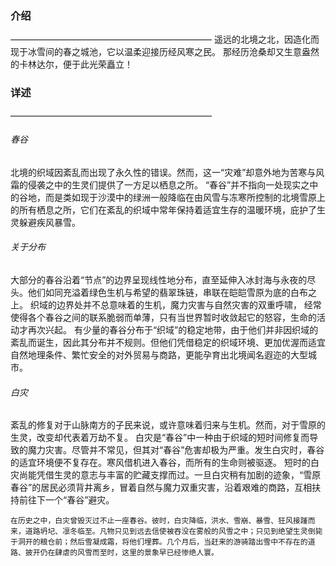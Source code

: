 ### 介绍
———————————————————————
遥远的北境之北，因造化而现于冰雪间的春之城池，它以温柔迎接历经风寒之民。
那经历沧桑却又生意盎然的卡林达尔，便于此光荣矗立！
### 详述
———————————————————————
###### 春谷
北境的织域因紊乱而出现了永久性的错误。然而，这一“灾难”却意外地为苦寒与风霜的侵袭之中的生灵们提供了一方足以栖息之所。
“春谷”并不指向一处现实之中的谷地，而是类如现于沙漠中的绿洲一般降临在由风雪与冻寒所控制的北境雪原上的所有栖息之所，它们在紊乱的织域中常年保持着适宜生存的温暖环境，庇护了生灵躲避疾风暴雪。
###### 关于分布
大部分的春谷沿着“节点”的边界呈现线性地分布，直至延伸入冰封海与永夜的尽头。他们如同充溢着绿色生机与希望的翡翠珠链，串联在皑皑雪原为底的白布之上。
织域的边界处并不总意味着的生机，魔力灾害与自然灾害的双重呼啸， 经常使得各个春谷之间的联系脆弱而单薄，只有当世界暂时收敛起它的怒容，生命的活动才再次兴起。
有少量的春谷分布于“织域”的稳定地带，由于他们并非因织域的紊乱而诞生，因此其分布并不规则。但他们凭借稳定的织域环境、更加优渥而适宜自然地理条件、繁忙安全的对外贸易与商路，更能孕育出北境闻名遐迩的大型城市。
###### 白灾
紊乱的修复对于山脉南方的子民来说，或许意味着归来与生机。然而，对于雪原的生灵，改变却代表着万劫不复。
白灾是“春谷”中一种由于织域的短时间修复而导致的魔力灾害。尽管并不常见，但其对“春谷”危害却极为严重。发生白灾时，春谷的适宜环境便不复存在。寒风借机进入春谷，而所有的生命则被驱逐。
短时的白灾尚能凭借生灵的意志与丰富的贮藏支撑而过。一旦白灾稍有加剧的迹象，“雪原春谷”的居民必须背井离乡，冒着自然与魔力双重灾害，沿着艰难的商路，互相扶持前往下一个“春谷”避灾。
```
在历史之中，白灾曾毁灭过不止一座春谷。彼时，白灾降临，洪水、雪崩、暴雪、狂风接踵而来，道路坍圮、凛冬临至。凡物只见到远去信使被吞没在雾般的风雪之中；只见到绝望生灵倒毙于洞开的粮仓前；然后雪凝成霜，将他们埋葬。几个月后，当赶来的游骑踏出雪中不存在的道路、披开仍在肆虐的风雪而至时，这里的景象早已经惨绝人寰。
```